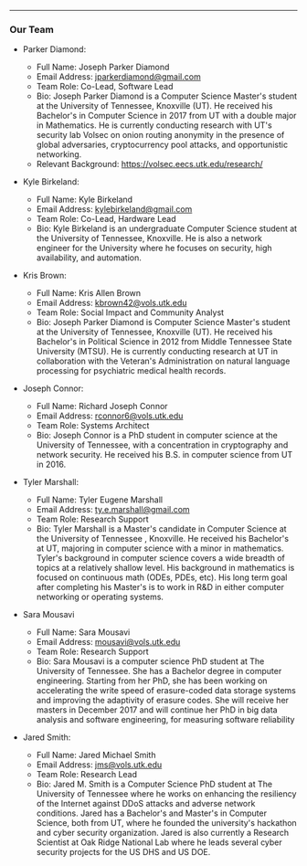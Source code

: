 
---

### Our Team

- Parker Diamond:
    - Full Name: Joseph Parker Diamond
    - Email Address: jparkerdiamond@gmail.com
    - Team Role: Co-Lead, Software Lead
    - Bio: Joseph Parker Diamond is a Computer Science Master's student at the University of Tennessee, Knoxville (UT). He received his Bachelor's in Computer Science in 2017 from UT with a double major in Mathematics. He is currently conducting research with UT's security lab Volsec on onion routing anonymity in the presence of global adversaries, cryptocurrency pool attacks, and opportunistic networking.
    - Relevant Background: https://volsec.eecs.utk.edu/research/

- Kyle Birkeland:
    - Full Name: Kyle Birkeland
    - Email Address: kylebirkeland@gmail.com
    - Team Role: Co-Lead, Hardware Lead
    - Bio: Kyle Birkeland is an undergraduate Computer Science student at the University of Tennessee, Knoxville.  He is also a network engineer for the University where he focuses on security, high availability, and automation.

- Kris Brown:
    - Full Name: Kris Allen Brown
    - Email Address: kbrown42@vols.utk.edu
    - Team Role: Social Impact and Community Analyst
    - Bio: Joseph Parker Diamond is Computer Science Master's student at the University of Tennessee, Knoxville (UT). He received his Bachelor's in Political Science in 2012 from Middle Tennessee State University (MTSU). He is currently conducting research at UT in collaboration with the Veteran's Administration on natural language processing for psychiatric medical health records.


- Joseph Connor:
    - Full Name: Richard Joseph Connor
    - Email Address: rconnor6@vols.utk.edu
    - Team Role: Systems Architect
    - Bio: Joseph Connor is a PhD student in computer science at the University of Tennessee, with a concentration in cryptography and network security. He received his B.S. in computer science from UT in 2016.

- Tyler Marshall:
    - Full Name: Tyler Eugene Marshall
    - Email Address: ty.e.marshall@gmail.com
    - Team Role: Research Support
    - Bio: Tyler Marshall is a Master's candidate in Computer Science at the University of Tennessee , Knoxville. He received his Bachelor's at UT, majoring in computer science with a minor in mathematics. Tyler's background in computer science covers a wide breadth of topics at a relatively shallow level. His background in mathematics is focused on continuous math (ODEs, PDEs, etc). His long term goal after completing his Master's is to work in R\&D in either computer networking or operating systems.

- Sara Mousavi
     - Full Name: Sara Mousavi
     - Email Address: mousavi@vols.utk.edu
     - Team Role: Research Support
     - Bio: Sara Mousavi is a computer science PhD student at The University of Tennessee. She has a Bachelor degree in computer engineering. Starting from her PhD, she has been working on accelerating the write speed of erasure-coded data storage systems and improving the adaptivity of erasure codes. She will receive her masters in December 2017 and will continue her PhD in big data analysis and software engineering, for measuring software reliability

- Jared Smith:
    - Full Name: Jared Michael Smith
    - Email Address: jms@vols.utk.edu 
    - Team Role: Research Lead
    - Bio: Jared M. Smith is a Computer Science PhD student at The University of Tennessee where he works on enhancing the resiliency of the Internet against DDoS attacks and adverse network conditions. Jared has a Bachelor's and Master's in Computer Science, both from UT, where he founded the university's hackathon and cyber security organization. Jared is also currently a Research Scientist at Oak Ridge National Lab where he leads several cyber security projects for the US DHS and US DOE.
